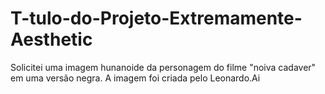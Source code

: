 # T-tulo-do-Projeto-Extremamente-Aesthetic
Solicitei uma imagem hunanoide da personagem do filme "noiva cadaver" em uma versão negra.
A imagem foi criada pelo Leonardo.Ai
